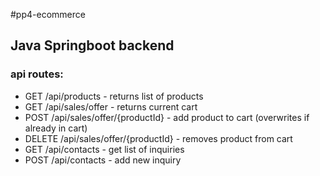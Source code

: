 #pp4-ecommerce
## Java Springboot backend
### api routes:
- GET /api/products - returns list of products
- GET /api/sales/offer - returns current cart
- POST /api/sales/offer/{productId} - add product to cart (overwrites if already in cart)
- DELETE /api/sales/offer/{productId} - removes product from cart
- GET /api/contacts - get list of inquiries
- POST /api/contacts - add new inquiry